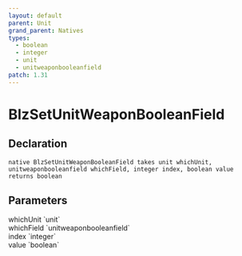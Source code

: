 ```yaml
---
layout: default
parent: Unit
grand_parent: Natives
types:
  - boolean
  - integer
  - unit
  - unitweaponbooleanfield
patch: 1.31
---
```


# BlzSetUnitWeaponBooleanField

## Declaration

```
native BlzSetUnitWeaponBooleanField takes unit whichUnit, unitweaponbooleanfield whichField, integer index, boolean value returns boolean
```

## Parameters
<dl>
  <dt>whichUnit `unit`</dt>
  <dd></dd>

  <dt>whichField `unitweaponbooleanfield`</dt>
  <dd></dd>

  <dt>index `integer`</dt>
  <dd></dd>

  <dt>value `boolean`</dt>
  <dd></dd>
</dl>